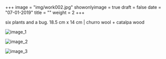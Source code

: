 +++
image = "img/work002.jpg"
showonlyimage = true
draft = false
date = "07-01-2019"
title = ""
weight = 2
+++

six plants and a bug. 18.5 cm x 14 cm | churro wool + catalpa wood 

![image_1][1]

![image_2][2]

![image_3][3]


[1]: /img/work_2/image_1.jpg
[2]: /img/work_2/image_2.jpg
[3]: /img/work_2/image_3.jpg
